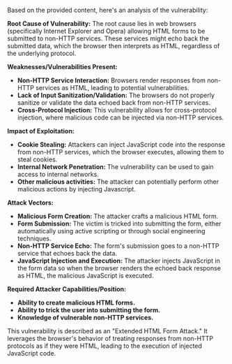 Based on the provided content, here's an analysis of the vulnerability:

**Root Cause of Vulnerability:**
The root cause lies in web browsers (specifically Internet Explorer and Opera) allowing HTML forms to be submitted to non-HTTP services. These services might echo back the submitted data, which the browser then interprets as HTML, regardless of the underlying protocol.

**Weaknesses/Vulnerabilities Present:**
- **Non-HTTP Service Interaction:**  Browsers render responses from non-HTTP services as HTML, leading to potential vulnerabilities.
- **Lack of Input Sanitization/Validation:** The browsers do not properly sanitize or validate the data echoed back from non-HTTP services.
- **Cross-Protocol Injection:** This vulnerability allows for cross-protocol injection, where malicious code can be injected via non-HTTP services.

**Impact of Exploitation:**
- **Cookie Stealing:** Attackers can inject JavaScript code into the response from non-HTTP services, which the browser executes, allowing them to steal cookies.
- **Internal Network Penetration:**  The vulnerability can be used to gain access to internal networks.
- **Other malicious activities:** The attacker can potentially perform other malicious actions by injecting Javascript.

**Attack Vectors:**
- **Malicious Form Creation:** The attacker crafts a malicious HTML form.
- **Form Submission:** The victim is tricked into submitting the form, either automatically using active scripting or through social engineering techniques.
- **Non-HTTP Service Echo:**  The form's submission goes to a non-HTTP service that echoes back the data.
- **JavaScript Injection and Execution:** The attacker injects JavaScript in the form data so when the browser renders the echoed back response as HTML, the malicious JavaScript is executed.

**Required Attacker Capabilities/Position:**
- **Ability to create malicious HTML forms.**
- **Ability to trick the user into submitting the form.**
- **Knowledge of vulnerable non-HTTP services.**

This vulnerability is described as an "Extended HTML Form Attack." It leverages the browser's behavior of treating responses from non-HTTP protocols as if they were HTML, leading to the execution of injected JavaScript code.